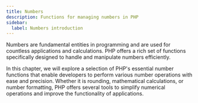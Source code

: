 ```yaml
---
title: Numbers
description: Functions for managing numbers in PHP
sidebar:
  label: Numbers introduction
---
```


Numbers are fundamental entities in programming and are used for countless applications and calculations. PHP offers a rich set of functions specifically designed to handle and manipulate numbers efficiently.

In this chapter, we will explore a selection of PHP's essential number functions that enable developers to perform various number operations with ease and precision. Whether it is rounding, mathematical calculations, or number formatting, PHP offers several tools to simplify numerical operations and improve the functionality of applications.
